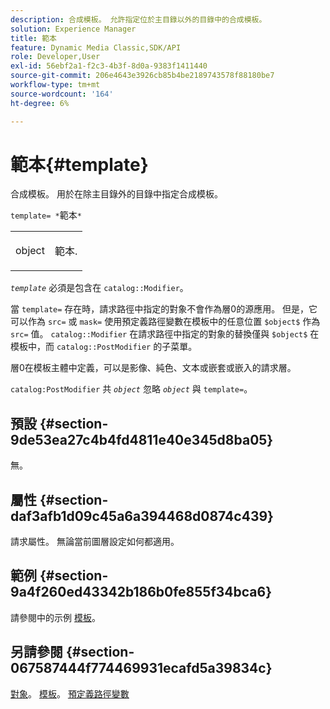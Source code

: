 ```yaml
---
description: 合成模板。 允許指定位於主目錄以外的目錄中的合成模板。
solution: Experience Manager
title: 範本
feature: Dynamic Media Classic,SDK/API
role: Developer,User
exl-id: 56ebf2a1-f2c3-4b3f-8d0a-9383f1411440
source-git-commit: 206e4643e3926cb85b4be2189743578f88180be7
workflow-type: tm+mt
source-wordcount: '164'
ht-degree: 6%

---
```


# 範本{#template}

合成模板。 用於在除主目錄外的目錄中指定合成模板。

`template= *`範本`*`

<table id="simpletable_DEC6F4EB460D453B8F272C98C9C8B7E5"> 
 <tr class="strow"> 
  <td class="stentry"> <p><span class="varname"> object</span> </p> </td> 
  <td class="stentry"> <p>範本. </p></td> 
 </tr> 
</table>

*`template`* 必須是包含在 `catalog::Modifier`。

當 `template=` 存在時，請求路徑中指定的對象不會作為層0的源應用。 但是，它可以作為 `src=` 或 `mask=` 使用預定義路徑變數在模板中的任意位置 `$object$` 作為 `src=` 值。 `catalog::Modifier` 在請求路徑中指定的對象的替換僅與 `$object$` 在模板中，而 `catalog::PostModifier` 的子菜單。

層0在模板主體中定義，可以是影像、純色、文本或嵌套或嵌入的請求層。

`catalog:PostModifier` 共 *`object`* 忽略 *`object`* 與 `template=`。

## 預設 {#section-9de53ea27c4b4fd4811e40e345d8ba05}

無。

## 屬性 {#section-daf3afb1d09c45a6a394468d0874c439}

請求屬性。 無論當前圖層設定如何都適用。

## 範例 {#section-9a4f260ed43342b186b0fe855f34bca6}

請參閱中的示例 [模板](../../../../../is-api/http-ref/image-serving-api-ref/c-http-protocol-reference/c-templates/c-templates.md#concept-3cd2d2adae0e41b2979b9640244d4d3e)。

## 另請參閱 {#section-067587444f774469931ecafd5a39834c}

[對象](../../../../../is-api/http-ref/image-serving-api-ref/c-http-protocol-reference/c-data-types/r-object.md#reference-2591bd24548d462782c68d138ef795a0)。 [模板](../../../../../is-api/http-ref/image-serving-api-ref/c-http-protocol-reference/c-templates/c-templates.md#concept-3cd2d2adae0e41b2979b9640244d4d3e)。 [預定義路徑變數](../../../../../is-api/http-ref/image-serving-api-ref/c-http-protocol-reference/c-syntax-and-features/r-is-http-substitution-variables.md#reference-90dc01aba44940e4acdd0c6476e7aa5a)
